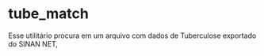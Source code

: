 # tube_match  

Esse utilitário procura em um arquivo com dados de Tuberculose exportado do SINAN NET, 
